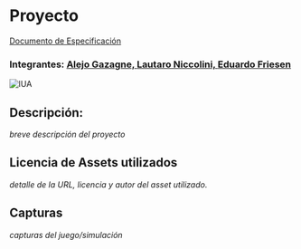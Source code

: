# Proyecto

[Documento de Especificación](docs/especificacion.md)

### Integrantes: [Alejo Gazagne, ](https://github.com/AlejoGazagne) [Lautaro Niccolini, ](https://github.com/Lauti00) [Eduardo Friesen]()
![IUA](https://www.fullaviacion.com.ar/wp-content/uploads/2019/02/IUA.jpg)

## Descripción:
*breve descripción del proyecto*

## Licencia de Assets utilizados
*detalle de la URL, licencia y autor del asset utilizado.*

## Capturas
*capturas del juego/simulación*

